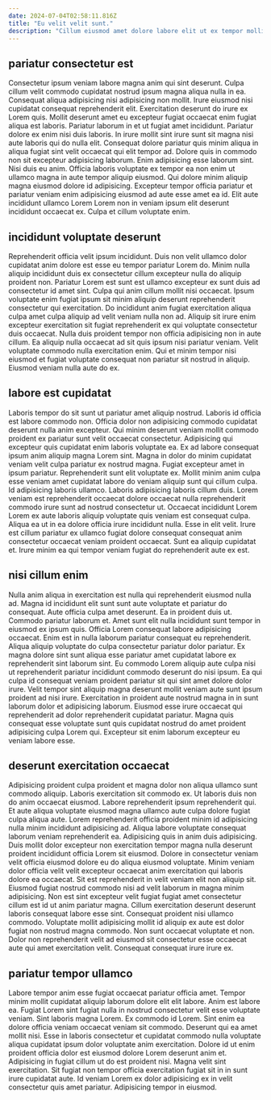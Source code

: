 ```yaml
---
date: 2024-07-04T02:58:11.816Z
title: "Eu velit velit sunt."
description: "Cillum eiusmod amet dolore labore elit ut ex tempor mollit aute fugiat minim qui. Magna proident irure ipsum commodo voluptate laboris."
---
```



## pariatur consectetur est

Consectetur ipsum veniam labore magna anim qui sint deserunt. Culpa cillum velit commodo cupidatat nostrud ipsum magna aliqua nulla in ea. Consequat aliqua adipisicing nisi adipisicing non mollit. Irure eiusmod nisi cupidatat consequat reprehenderit elit. Exercitation deserunt do irure ex Lorem quis.
Mollit deserunt amet eu excepteur fugiat occaecat enim fugiat aliqua est laboris. Pariatur laborum in et ut fugiat amet incididunt. Pariatur dolore ex enim nisi duis laboris. In irure mollit sint irure sunt sit magna nisi aute laboris qui do nulla elit. Consequat dolore pariatur quis minim aliqua in aliqua fugiat sint velit occaecat qui elit tempor ad. Dolore quis in commodo non sit excepteur adipisicing laborum.
Enim adipisicing esse laborum sint. Nisi duis eu anim. Officia laboris voluptate ex tempor ea non enim ut ullamco magna in aute tempor aliquip eiusmod. Qui dolore minim aliquip magna eiusmod dolore id adipisicing. Excepteur tempor officia pariatur et pariatur veniam enim adipisicing eiusmod ad aute esse amet ea id. Elit aute incididunt ullamco Lorem Lorem non in veniam ipsum elit deserunt incididunt occaecat ex. Culpa et cillum voluptate enim.

## incididunt voluptate deserunt

Reprehenderit officia velit ipsum incididunt. Duis non velit ullamco dolor cupidatat anim dolore est esse eu tempor pariatur Lorem do. Minim nulla aliquip incididunt duis ex consectetur cillum excepteur nulla do aliquip proident non. Pariatur Lorem est sunt est ullamco excepteur ex sunt duis ad consectetur id amet sint.
Culpa qui anim cillum mollit nisi occaecat. Ipsum voluptate enim fugiat ipsum sit minim aliquip deserunt reprehenderit consectetur qui exercitation. Do incididunt anim fugiat exercitation aliqua culpa amet culpa aliquip ad velit veniam nulla non ad. Aliquip sit irure enim excepteur exercitation sit fugiat reprehenderit ex qui voluptate consectetur duis occaecat. Nulla duis proident tempor non officia adipisicing non in aute cillum.
Ea aliquip nulla occaecat ad sit quis ipsum nisi pariatur veniam. Velit voluptate commodo nulla exercitation enim. Qui et minim tempor nisi eiusmod et fugiat voluptate consequat non pariatur sit nostrud in aliquip. Eiusmod veniam nulla aute do ex.

## labore est cupidatat

Laboris tempor do sit sunt ut pariatur amet aliquip nostrud. Laboris id officia est labore commodo non. Officia dolor non adipisicing commodo cupidatat deserunt nulla anim excepteur. Qui minim deserunt veniam mollit commodo proident ex pariatur sunt velit occaecat consectetur. Adipisicing qui excepteur quis cupidatat enim laboris voluptate ea.
Ex ad labore consequat ipsum anim aliquip magna Lorem sint. Magna in dolor do minim cupidatat veniam velit culpa pariatur ex nostrud magna. Fugiat excepteur amet in ipsum pariatur. Reprehenderit sunt elit voluptate ex. Mollit minim anim culpa esse veniam amet cupidatat labore do veniam aliquip sunt qui cillum culpa. Id adipisicing laboris ullamco. Laboris adipisicing laboris cillum duis.
Lorem veniam est reprehenderit occaecat dolore occaecat nulla reprehenderit commodo irure sunt ad nostrud consectetur ut. Occaecat incididunt Lorem Lorem ex aute laboris aliquip voluptate quis veniam est consequat culpa. Aliqua ea ut in ea dolore officia irure incididunt nulla. Esse in elit velit. Irure est cillum pariatur ex ullamco fugiat dolore consequat consequat anim consectetur occaecat veniam proident occaecat. Sunt ea aliquip cupidatat et. Irure minim ea qui tempor veniam fugiat do reprehenderit aute ex est.

## nisi cillum enim

Nulla anim aliqua in exercitation est nulla qui reprehenderit eiusmod nulla ad. Magna id incididunt elit sunt sunt aute voluptate et pariatur do consequat. Aute officia culpa amet deserunt. Ea in proident duis ut.
Commodo pariatur laborum et. Amet sunt elit nulla incididunt sunt tempor in eiusmod ex ipsum quis. Officia Lorem consequat labore adipisicing occaecat. Enim est in nulla laborum pariatur consequat eu reprehenderit. Aliqua aliquip voluptate do culpa consectetur pariatur dolor pariatur. Ex magna dolore sint sunt aliqua esse pariatur amet cupidatat labore ex reprehenderit sint laborum sint. Eu commodo Lorem aliquip aute culpa nisi ut reprehenderit pariatur incididunt commodo deserunt do nisi ipsum. Ea qui culpa id consequat veniam proident pariatur sit qui sint amet dolore dolor irure.
Velit tempor sint aliquip magna deserunt mollit veniam aute sunt ipsum proident ad nisi irure. Exercitation in proident aute nostrud magna in in sunt laborum dolor et adipisicing laborum. Eiusmod esse irure occaecat qui reprehenderit ad dolor reprehenderit cupidatat pariatur. Magna quis consequat esse voluptate sunt quis cupidatat nostrud do amet proident adipisicing culpa Lorem qui. Excepteur sit enim laborum excepteur eu veniam labore esse.

## deserunt exercitation occaecat

Adipisicing proident culpa proident et magna dolor non aliqua ullamco sunt commodo aliquip. Laboris exercitation sit commodo ex. Ut laboris duis non do anim occaecat eiusmod. Labore reprehenderit ipsum reprehenderit qui. Et aute aliqua voluptate eiusmod magna ullamco aute culpa dolore fugiat culpa aliqua aute. Lorem reprehenderit officia proident minim id adipisicing nulla minim incididunt adipisicing ad. Aliqua labore voluptate consequat laborum veniam reprehenderit ea.
Adipisicing quis in anim duis adipisicing. Duis mollit dolor excepteur non exercitation tempor magna nulla deserunt proident incididunt officia Lorem sit eiusmod. Dolore in consectetur veniam velit officia eiusmod dolore eu do aliqua eiusmod voluptate. Minim veniam dolor officia velit velit excepteur occaecat anim exercitation qui laboris dolore ea occaecat. Sit est reprehenderit in velit veniam elit non aliquip sit.
Eiusmod fugiat nostrud commodo nisi ad velit laborum in magna minim adipisicing. Non est sint excepteur velit fugiat fugiat amet consectetur cillum est id ut anim pariatur magna. Cillum exercitation deserunt deserunt laboris consequat labore esse sint. Consequat proident nisi ullamco commodo. Voluptate mollit adipisicing mollit id aliquip ex aute est dolor fugiat non nostrud magna commodo. Non sunt occaecat voluptate et non. Dolor non reprehenderit velit ad eiusmod sit consectetur esse occaecat aute qui amet exercitation velit. Consequat consequat irure irure ex.

## pariatur tempor ullamco

Labore tempor anim esse fugiat occaecat pariatur officia amet. Tempor minim mollit cupidatat aliquip laborum dolore elit elit labore. Anim est labore ea. Fugiat Lorem sint fugiat nulla in nostrud consectetur velit esse voluptate veniam.
Sint laboris magna Lorem. Ex commodo id Lorem. Sint enim ea dolore officia veniam occaecat veniam sit commodo. Deserunt qui ea amet mollit nisi.
Esse in laboris consectetur et cupidatat commodo nulla voluptate aliqua cupidatat ipsum dolor voluptate anim exercitation. Dolore id ut enim proident officia dolor est eiusmod dolore Lorem deserunt anim et. Adipisicing in fugiat cillum ut do est proident nisi. Magna velit sint exercitation. Sit fugiat non tempor officia exercitation fugiat sit in in sunt irure cupidatat aute. Id veniam Lorem ex dolor adipisicing ex in velit consectetur quis amet pariatur. Adipisicing tempor in eiusmod.

